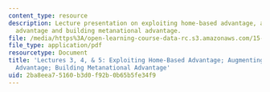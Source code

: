 ```yaml
---
content_type: resource
description: Lecture presentation on exploiting home-based advantage, augmenting home-based
  advantage and building metanational advantage.
file: /media/https%3A/open-learning-course-data-rc.s3.amazonaws.com/15-220-global-strategy-and-organization-spring-2012/2ba8eea75160b3d0f92b0b65b5fe34f9_MIT15_220S12_lec03-04-05.pdf
file_type: application/pdf
resourcetype: Document
title: 'Lectures 3, 4, & 5: Exploiting Home-Based Advantage; Augmenting Home-Based
  Advantage; Building Metanational Advantage'
uid: 2ba8eea7-5160-b3d0-f92b-0b65b5fe34f9
---
```

